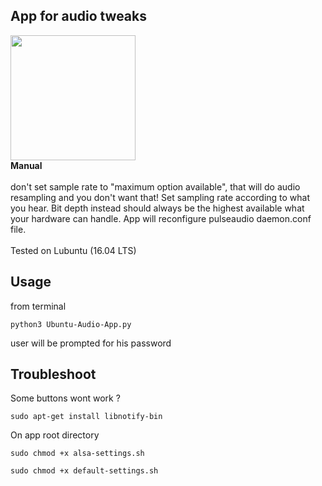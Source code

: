 ﻿## App for audio tweaks
<img src="https://drive.google.com/uc?id=1k2vY8-HWrSBBzymF0TsNjwteD_wbi_6H" width="auto" height="200"/>
<br>
 <strong>Manual</strong>
<br>
<br>
don't set sample rate to "maximum option available", that will do audio resampling and you don't want that! Set sampling rate according to what you hear. Bit depth instead should always be the highest available what your hardware can handle. App will reconfigure pulseaudio daemon.conf file.
<br>
<br>
Tested on Lubuntu (16.04 LTS)
<br>

## Usage

from terminal
```
python3 Ubuntu-Audio-App.py
```

user will be prompted for his password

## Troubleshoot

Some buttons wont work ?

```
sudo apt-get install libnotify-bin

```

On app root directory


```
sudo chmod +x alsa-settings.sh

sudo chmod +x default-settings.sh

```

